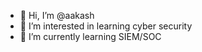 - 👋 Hi, I’m @aakash
- 👀 I’m interested in learning cyber security
- 🌱 I’m currently learning SIEM/SOC

<!---
aki681/aki681 is a ✨ special ✨ repository because its `README.md` (this file) appears on your GitHub profile.
You can click the Preview link to take a look at your changes.
--->
